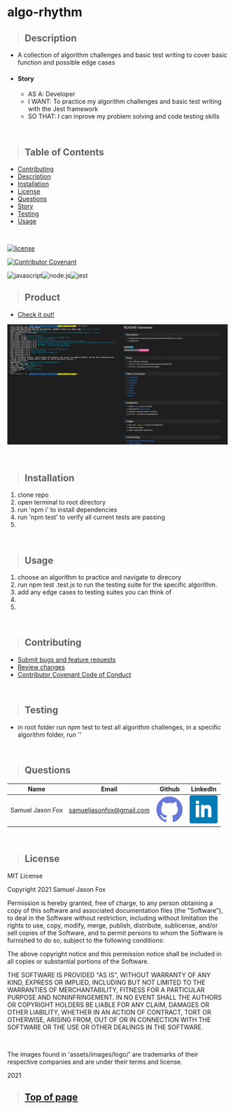 
# algo-rhythm

>## Description 

* A collection of algorithm challenges and basic test writing to cover basic function and possible edge cases
* #### Story
    * AS A: Developer
    * I WANT: To practice my algorithm challenges and basic test writing with the Jest framework
    * SO THAT: I can inprove my problem solving and code testing skills

<br>

>## Table of Contents

* [Contributing](#Contributing)
* [Description](#Description)
* [Installation](#Installation)
* [License](#License)
* [Questions](#Questions)
* [Story](#Story)
* [Testing](#Testing)
* [Usage](#Usage)
<br>

[![license](https://img.shields.io/badge/License-MIT-blue)](#License)
<br>

[![Contributor Covenant](https://img.shields.io/badge/Contributor%20Covenant-v2.0%20adopted-ff69b4.svg)](https://www.contributor-covenant.org/)
<br>

![javascript](https://img.shields.io/badge/-JavaScript-F7DF1E?logo=javascript&logoColor=black)![node.js](https://img.shields.io/badge/-node.js-339933?logo=node.js&logoColor=white)![jest](https://img.shields.io/badge/-Jest-C21325?logo=jest)



>## Product

* [Check it out!]() 

![Screenshot](./assets/images/screenshot.png)

<br>

>## Installation

1. clone repo
2. open  terminal to root directory
3. run 'npm i' to install dependencies
4. run 'npm test' to verify all current tests are passing
5. 

<br>

>## Usage

1. choose an algorithm to practice and navigate to direcory
2. run npm test <filename>.test.js to run the testing suite for the specific algorithm.
3. add any edge cases to testing suites you can think of
4. 
5. 

<br>

>## Contributing

* [Submit bugs and feature requests](https://github.com/samuelfox1/algo-rhythm/issues)
* [Review changes](https://github.com/samuelfox1/algo-rhythm/pulls)
* [Contributor Covenant Code of Conduct](https://www.contributor-covenant.org/)

<br>

>## Testing

* in root folder run npm test to test all algorithm challenges, in a specific algorithm folder, run ''

<br>

>## Questions

| Name | Email  | Github  | LinkedIn |
| :--: | :----: | :-----: | :------: |
| Samuel Jason Fox | samueljasonfox@gmail.com | [![Github](./assets/images/logo/github.png)](https://github.com/samuelfox1) | [![LinkedIn](./assets/images/logo/linkedin.png)](https://www.linkedin.com/in/samuel-fox-tacoma) |

<br>

>## License

MIT License

Copyright 2021 Samuel Jason Fox

Permission is hereby granted, free of charge, to any person obtaining a copy of this software and associated documentation files (the "Software"), to deal in the Software without restriction, including without limitation the rights to use, copy, modify, merge, publish, distribute, sublicense, and/or sell copies of the Software, and to permit persons to whom the Software is furnished to do so, subject to the following conditions:

The above copyright notice and this permission notice shall be included in all copies or substantial portions of the Software.

THE SOFTWARE IS PROVIDED "AS IS", WITHOUT WARRANTY OF ANY KIND, EXPRESS OR IMPLIED, INCLUDING BUT NOT LIMITED TO THE WARRANTIES OF MERCHANTABILITY, FITNESS FOR A PARTICULAR PURPOSE AND NONINFRINGEMENT. IN NO EVENT SHALL THE AUTHORS OR COPYRIGHT HOLDERS BE LIABLE FOR ANY CLAIM, DAMAGES OR OTHER LIABILITY, WHETHER IN AN ACTION OF CONTRACT, TORT OR OTHERWISE, ARISING FROM, OUT OF OR IN CONNECTION WITH THE SOFTWARE OR THE USE OR OTHER DEALINGS IN THE SOFTWARE.

<br>

The images found in 'assets/images/logo/' are trademarks of their respective companies and are under their terms and license.
<br>

2021
<br>

>## [Top of page](#algo-rhythm)
